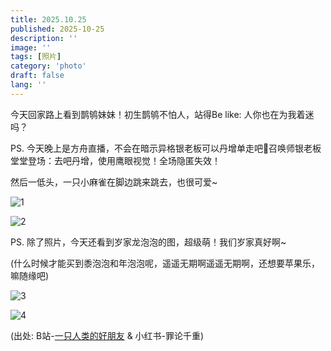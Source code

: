 ```yaml
---
title: 2025.10.25
published: 2025-10-25
description: ''
image: ''
tags: [照片]
category: 'photo'
draft: false 
lang: ''
---
```


今天回家路上看到鹊鸲妹妹！初生鹊鸲不怕人，站得Be like: 人你也在为我着迷吗？

PS. 今天晚上是方舟直播，不会在暗示异格银老板可以丹增单走吧🤔召唤师银老板堂堂登场：去吧丹增，使用鹰眼视觉！全场隐匿失效！

然后一低头，一只小麻雀在脚边跳来跳去，也很可爱~

![1](https://pub-c3306c5d138f4828a035b38ec399091a.r2.dev/photo/images/IMG20251025_01.png)

![2](https://pub-c3306c5d138f4828a035b38ec399091a.r2.dev/photo/images/IMG20251025_02.png)

PS. 除了照片，今天还看到岁家龙泡泡的图，超级萌！我们岁家真好啊~

(什么时候才能买到黍泡泡和年泡泡呢，遥遥无期啊遥遥无期啊，还想要苹果乐，嘛随缘吧)

![3](https://pub-c3306c5d138f4828a035b38ec399091a.r2.dev/photo/images/IMG20151025_03.jpg)

![4](https://pub-c3306c5d138f4828a035b38ec399091a.r2.dev/photo/images/IMG20151025_04.png)

(出处: B站-[一只人类的好朋友](https://space.bilibili.com/7806395?spm_id_from=333.1369.opus.module_author_name.click) & 小红书-罪论千重)